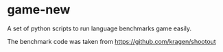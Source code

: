 # game-new
A set of python scripts to run language benchmarks game easily.

The benchmark code was taken from https://github.com/kragen/shootout

